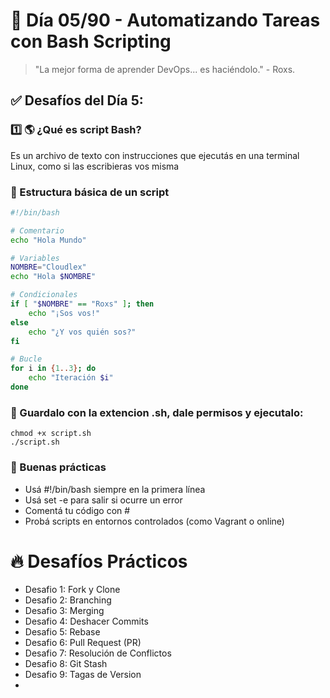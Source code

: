 # 📅 Día 05/90 - Automatizando Tareas con Bash Scripting

> "La mejor forma de aprender DevOps... es haciéndolo." - Roxs.

## ✅ Desafíos del Día 5:

### 1️⃣ 🌎 ¿Qué es script Bash?

Es un archivo de texto con instrucciones que ejecutás en una terminal Linux, como si las escribieras vos misma

### 🔁 Estructura básica de un script

```bash
#!/bin/bash

# Comentario
echo "Hola Mundo"

# Variables
NOMBRE="Cloudlex"
echo "Hola $NOMBRE"

# Condicionales
if [ "$NOMBRE" == "Roxs" ]; then
    echo "¡Sos vos!"
else
    echo "¿Y vos quién sos?"
fi

# Bucle
for i in {1..3}; do
    echo "Iteración $i"
done
```

### 📌 Guardalo con la extencion .sh, dale permisos y ejecutalo:

```text
chmod +x script.sh
./script.sh
```

### 🧪 Buenas prácticas

- Usá #!/bin/bash siempre en la primera línea
- Usá set -e para salir si ocurre un error
- Comentá tu código con #
- Probá scripts en entornos controlados (como Vagrant o online)

# 🔥 Desafíos Prácticos

- Desafio 1: Fork y Clone
- Desafio 2: Branching
- Desafio 3: Merging
- Desafio 4: Deshacer Commits
- Desafio 5: Rebase
- Desafio 6: Pull Request (PR)
- Desafio 7: Resolución de Conflictos
- Desafio 8: Git Stash
- Desafio 9: Tagas de Version
-
